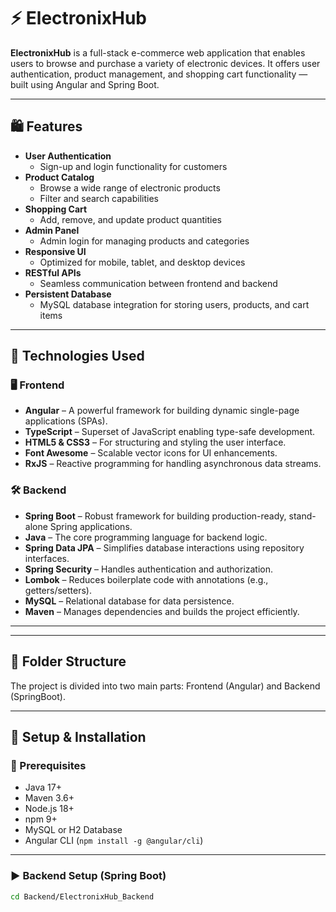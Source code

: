 # ⚡ ElectronixHub

**ElectronixHub** is a full-stack e-commerce web application that enables users to browse and purchase a variety of electronic devices. It offers user authentication, product management, and shopping cart functionality — built using Angular and Spring Boot.

---

## 🛍️ Features

- **User Authentication**
  - Sign-up and login functionality for customers
- **Product Catalog**
  - Browse a wide range of electronic products
  - Filter and search capabilities
- **Shopping Cart**
  - Add, remove, and update product quantities
- **Admin Panel**
  - Admin login for managing products and categories
- **Responsive UI**
  - Optimized for mobile, tablet, and desktop devices
- **RESTful APIs**
  - Seamless communication between frontend and backend
- **Persistent Database**
  - MySQL database integration for storing users, products, and cart items

---

## 🔧 Technologies Used

### 🖥️ Frontend

- **Angular** – A powerful framework for building dynamic single-page applications (SPAs).
- **TypeScript** – Superset of JavaScript enabling type-safe development.
- **HTML5 & CSS3** – For structuring and styling the user interface.
- **Font Awesome** – Scalable vector icons for UI enhancements.
- **RxJS** – Reactive programming for handling asynchronous data streams.

### 🛠️ Backend

- **Spring Boot** – Robust framework for building production-ready, stand-alone Spring applications.
- **Java** – The core programming language for backend logic.
- **Spring Data JPA** – Simplifies database interactions using repository interfaces.
- **Spring Security** – Handles authentication and authorization.
- **Lombok** – Reduces boilerplate code with annotations (e.g., getters/setters).
- **MySQL** – Relational database for data persistence.
- **Maven** – Manages dependencies and builds the project efficiently.

---
---

## 📁 Folder Structure
The project is divided into two main parts: Frontend (Angular) and Backend (SpringBoot).



---

## 🚀 Setup & Installation

### 🔧 Prerequisites

- Java 17+
- Maven 3.6+
- Node.js 18+
- npm 9+
- MySQL or H2 Database
- Angular CLI (`npm install -g @angular/cli`)

---

### ▶️ Backend Setup (Spring Boot)

```bash
cd Backend/ElectronixHub_Backend
